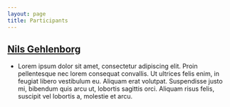 ```yaml
---
layout: page
title: Participants
---
```

## [Nils Gehlenborg](http://gehlenborglab.com)
- Lorem ipsum dolor sit amet, consectetur adipiscing elit. Proin pellentesque nec lorem consequat convallis. Ut ultrices felis enim, in feugiat libero vestibulum eu. Aliquam erat volutpat. Suspendisse justo mi, bibendum quis arcu ut, lobortis sagittis orci. Aliquam risus felis, suscipit vel lobortis a, molestie et arcu.
